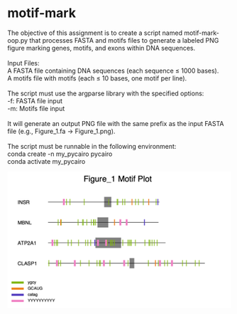 # motif-mark

The objective of this assignment is to create a script named motif-mark-oop.py that processes FASTA and motifs files to generate a labeled PNG figure marking genes, motifs, and exons within DNA sequences.\
\
Input Files:\
A FASTA file containing DNA sequences (each sequence ≤ 1000 bases).\
A motifs file with motifs (each ≤ 10 bases, one motif per line).\
\
The script must use the argparse library with the specified options:\
-f: FASTA file input\
-m: Motifs file input\
\
It will generate an output PNG file with the same prefix as the input FASTA file (e.g., Figure_1.fa → Figure_1.png).\
\
The script must be runnable in the following environment:\
conda create -n my_pycairo pycairo\
conda activate my_pycairo

![Figure 1](Figure_1.png)